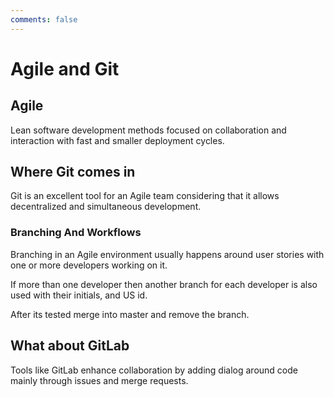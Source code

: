 ```yaml
---
comments: false
---
```


# Agile and Git

## Agile

Lean software development methods focused on collaboration and interaction
with fast and smaller deployment cycles.

## Where Git comes in

Git is an excellent tool for an Agile team considering that it allows
decentralized and simultaneous development.

### Branching And Workflows

Branching in an Agile environment usually happens around user stories with one
or more developers working on it.

If more than one developer then another branch for each developer is also used
with their initials, and US id.

After its tested merge into master and remove the branch.

## What about GitLab

Tools like GitLab enhance collaboration by adding dialog around code mainly
through issues and merge requests.
